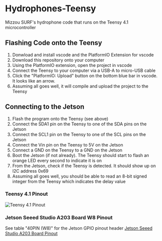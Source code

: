 # Hydrophones-Teensy
Mizzou SURF's hydrophone code that runs on the Teensy 4.1 microcontroller

## Flashing Code onto the Teensy
1. Donwload and install vscode and the PlatformIO Extension for vscode
2. Download this repository onto your computer
3. Using the PlatformIO extension, open the project in vscode
4. Connect the Teensy to your computer via a USB-A to micro-USB cable
5. Click the "PlatformIO: Upload" button on the bottom blue bar in vscode. It looks like an arrow.
6. Assuming all goes well, it will compile and upload the project to the Teensy


## Connecting to the Jetson
1. Flash the program onto the Teensy (see above)
2. Connect the SDA1 pin on the Teensy to one of the SDA pins on the Jetson
3. Connect the SCL1 pin on the Teensy to one of the SCL pins on the Jetson
4. Connect the Vin pin on the Teensy to 5V on the Jetson
5. Connect a GND on the Teensy to a GND on the Jetson
6. Boot the Jetson (if not already). The Teensy should start to flash an orange LED every second to indicate it is on
7. From the Jetson, check if the Teensy is detected. It should show up on I2C address 0x69
8. Assuming all goes well, you should be able to read an 8-bit signed integer from the Teensy which indicates the delay value

### Teensy 4.1 Pinout
![Teensy 4.1 Pinout](https://hackaday.com/wp-content/uploads/2020/05/teensy-4.1-pinout.png)


### Jetson Seeed Studio A203 Board W8 Pinout
See table "40PIN (W8)" for the Jetson GPIO pinout header
[Jetson Seeed Studio A203 Board Pinout](https://files.seeedstudio.com/products/103110043/A203%20V2%20pin%20description.pdf)
